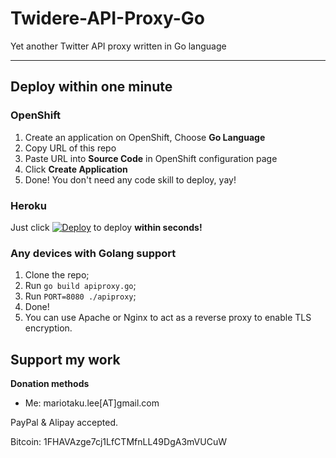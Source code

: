 # Twidere-API-Proxy-Go
Yet another Twitter API proxy written in Go language


----

## Deploy within one minute


### OpenShift

1. Create an application on OpenShift, Choose **Go Language**
2. Copy URL of this repo
3. Paste URL into **Source Code** in OpenShift configuration page
4. Click **Create Application**
5. Done! You don't need any code skill to deploy, yay!


### Heroku

Just click [![Deploy](https://www.herokucdn.com/deploy/button.png)](https://heroku.com/deploy) to deploy **within seconds!**

### Any devices with Golang support
1. Clone the repo;
2. Run ```go build apiproxy.go```;
3. Run ```PORT=8080 ./apiproxy```;
4. Done!
5. You can use Apache or Nginx to act as a reverse proxy to enable TLS encryption.

## Support my work

**Donation methods**

* Me: mariotaku.lee[AT]gmail.com

PayPal & Alipay accepted.

Bitcoin: 1FHAVAzge7cj1LfCTMfnLL49DgA3mVUCuW
